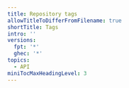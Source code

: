 ```yaml
---
title: Repository tags
allowTitleToDifferFromFilename: true
shortTitle: Tags
intro: ''
versions:
  fpt: '*'
  ghec: '*'
topics:
  - API
miniTocMaxHeadingLevel: 3
---
```

